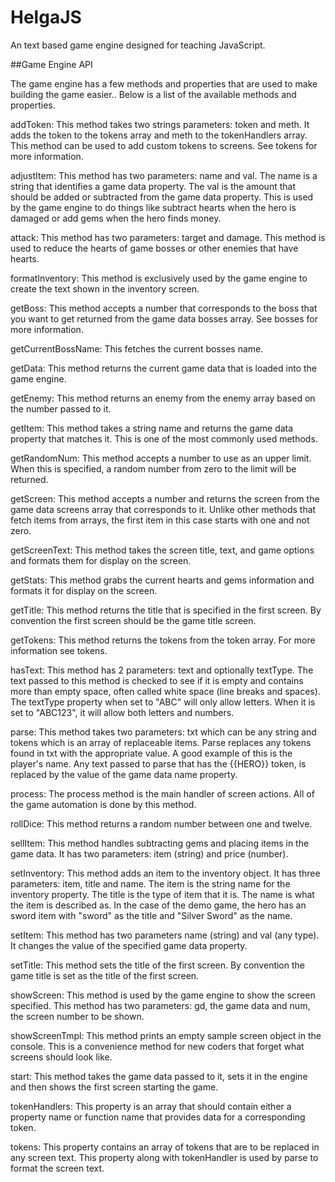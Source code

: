 # HelgaJS
An text based game engine designed for teaching JavaScript.

##Game Engine API

The game engine has a few methods and properties that are used to make building the game easier.. Below is a list of the available methods and properties.

addToken: This method takes two strings parameters: token and meth. It adds the token to the tokens array and meth to the tokenHandlers array.  This method can be used to add custom tokens to screens. See tokens for more information.

adjustItem: This method has two parameters: name and val.  The name is a string that identifies a game data property.  The val is the amount that should be added or subtracted from the game data property.  This is used by the game engine to do things like subtract hearts when the hero is damaged or add gems when the hero finds money.

attack: This method has two parameters: target and damage.  This method is used to reduce the hearts of game bosses or other enemies that have hearts.

formatInventory: This method is exclusively used by the game engine to create the text shown in the inventory screen.

getBoss: This method accepts a number that corresponds to the boss that you want to get returned from the game data bosses array.  See bosses for more information.

getCurrentBossName: This fetches the current bosses name.

getData: This method returns the current game data that is loaded into the game engine.

getEnemy: This method returns an enemy from the enemy array based on the number passed to it.

getItem: This method takes a string name and returns the game data property that matches it. This is one of the most commonly used methods.

getRandomNum: This method accepts a number to use as an upper limit. When this is specified, a random number from zero to the limit will be returned.

getScreen: This method accepts a number and returns the screen from the game data screens array that corresponds to it.  Unlike other methods that fetch items from arrays, the first item in this case starts with one and not zero.

getScreenText: This method takes the screen title, text, and game options and formats them for display on the screen.

getStats: This method grabs the current hearts and gems information and formats it for display on the screen.

getTitle: This method returns the title that is specified in the first screen.  By convention the first screen should be the game title screen.

getTokens: This method returns the tokens from the token array.  For more information see tokens.

hasText: This method has 2 parameters: text and optionally textType. The text passed to this method is checked to see if it is empty and contains more than empty space, often called white space (line breaks and spaces).  The textType property when set to "ABC" will only allow letters. When it is set to "ABC123", it will allow both letters and numbers.

parse: This method takes two parameters: txt which can be any string and tokens which is an array of replaceable items. Parse replaces any tokens found in txt with the appropriate value. A good example of this is the player's name.  Any text passed to parse that has the {{HERO}} token, is replaced by the value of the game data name property.

process: The process method is the main handler of screen actions.  All of the game automation is done by this method.

rollDice: This method returns a random number between one and twelve.

sellItem: This method handles subtracting gems and placing items in the game data. It has two parameters: item (string) and price (number).

setInventory: This method adds an item to the inventory object.  It has three parameters: item, title and name.  The item is the string name for the inventory property. The title is the type of item that it is.  The name is what the item is described as.  In the case of the demo game, the hero has an sword item with "sword" as the title and "Silver Sword" as the name.

setItem: This method has two parameters name  (string) and val (any type). It changes the value of the specified game data property.

setTitle: This method sets the title of the first screen.  By convention the game title is set as the title of the first screen.

showScreen: This method is used by the game engine to show the screen specified.  This method has two parameters: gd, the game data and num, the screen number to be shown.

showScreenTmpl: This method prints an empty sample screen object in the console.  This is a convenience method for new coders that forget what screens should look like.

start: This method takes the game data passed to it, sets it in the engine and then shows the first screen starting the game.

tokenHandlers: This property is an array that should contain either a property name or function name that provides data for a corresponding token.

tokens: This property contains an array of tokens that are to be replaced in any screen text.  This property along with tokenHandler is used by parse to format the screen text.
